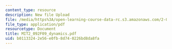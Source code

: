 ```yaml
---
content_type: resource
description: New file Upload
file: /media/https%3A/open-learning-course-data-rc.s3.amazonaws.com/2-092-finite-element-analysis-of-solids-and-fluids-i-fall-2009/b01133242e56e0fb8d740226bd8da8fa_MIT2_092F09_dynamics.pdf
file_type: application/pdf
resourcetype: Document
title: MIT2_092F09_dynamics.pdf
uid: b0113324-2e56-e0fb-8d74-0226bd8da8fa
---
```

